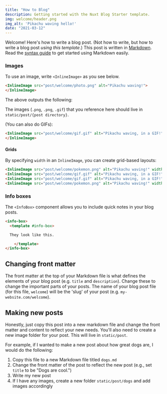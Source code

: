 ```yaml
---
title: "How to Blog"
description: Getting started with the Nuxt Blog Starter template.
img: welcome/header.png
img_alt: 'Pikachu waving hello!'
date: "2021-03-12"
---
```


Welcome! Here's how to write a blog post. (Not how to write, but how to write a blog post *using this template*.) This post is written in [Markdown](https://daringfireball.net/projects/markdown/). Read the [syntax guide](https://www.markdownguide.org/basic-syntax/) to get started using Markdown easily.

### Images 

To use an image, write `<InlineImage>` as you see below.

```html
<InlineImage src="post/welcome/photo.png" alt="Pikachu waving!">
</InlineImage>
```

The above outputs the following:

<InlineImage src="post/welcome/photo.png" alt="Pikachu waving!"></InlineImage>

The images (`.png`, `.png`, `.gif`) that you reference here should live in `static/post/{post directory}`.

(You can also do GIFs):

```html
<InlineImage src="post/welcome/gif.gif" alt="Pikachu waving, in a GIF!">
</InlineImage>
```

<InlineImage src="post/welcome/gif.gif" alt="Pikachu waving, in a GIF!"></InlineImage>

#### Grids

By specifying `width` in an `InlineImage`, you can create grid-based layouts:

```html
<InlineImage src="post/welcome/pokemon.png" alt="Pikachu waving!" width="49%"></InlineImage>
<InlineImage src="post/welcome/gif.gif" alt="Pikachu waving, in a GIF!" width="49%"></InlineImage>
<InlineImage src="post/welcome/gif.gif" alt="Pikachu waving, in a GIF!" width="49%"></InlineImage>
<InlineImage src="post/welcome/pokemon.png" alt="Pikachu waving!" width="49%"></InlineImage>
```

<InlineImage src="post/welcome/pokemon.png" alt="Pikachu waving!" width="49%"></InlineImage>
<InlineImage src="post/welcome/gif.gif" alt="Pikachu waving, in a GIF!" width="49%"></InlineImage>
<InlineImage src="post/welcome/gif.gif" alt="Pikachu waving, in a GIF!" width="49%"></InlineImage>
<InlineImage src="post/welcome/pokemon.png" alt="Pikachu waving!" width="49%"></InlineImage>

### Info boxes

The `<InfoBox>` component allows you to include quick notes in your blog posts.

```html
<info-box>
  <template #info-box>

  They look like this.

    </template>
</info-box>
```

<info-box>
  <template #info-box>

  They look like this.

  </template>
</info-box>

## Changing front matter

The front matter at the top of your Markdown file is what defines the elements of your blog post (e.g. `title` and `description`). Change these to change the important parts of your posts. The name of your blog post file (for this file, `welcome`) will be the 'slug' of your post (e.g. `my-website.com/welcome`).

## Making new posts

Honestly, just copy this post into a new markdown file and change the front matter and content to reflect your new needs. You'll also need to create a new image folder for your post. This will live in `static/post`.

For example, if I wanted to make a new post about how great dogs are, I would do the following:

1. Copy this file to a new Markdown file titled `dogs.md`
2. Change the front matter of the post to reflect the new post (e.g., set `title` to be "Dogs are cool.")
3. Write my new post
4. If I have any images, create a new folder `static/post/dogs` and add images accordingly